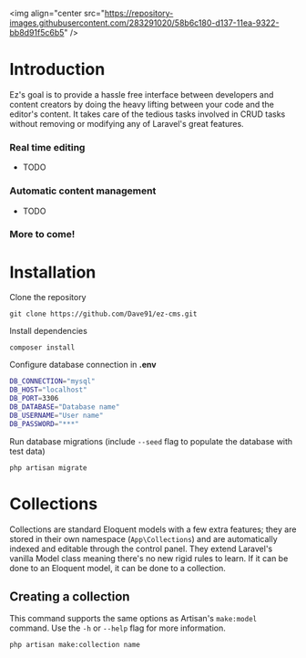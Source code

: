 <img align="center src="https://repository-images.githubusercontent.com/283291020/58b6c180-d137-11ea-9322-bb8d91f5c6b5" />

# Introduction
Ez's goal is to provide a hassle free interface between developers and content creators by doing the heavy lifting between your code and the editor's content. It takes care of the tedious tasks involved in CRUD tasks without removing or modifying any of Laravel's great features.

### Real time editing
- TODO

### Automatic content management
- TODO

### More to come!

# Installation
Clone the repository
```
git clone https://github.com/Dave91/ez-cms.git
```

Install dependencies
```
composer install
```

Configure database connection in **.env**
```bash
DB_CONNECTION="mysql"
DB_HOST="localhost"
DB_PORT=3306
DB_DATABASE="Database name"
DB_USERNAME="User name"
DB_PASSWORD="***"
```

Run database migrations (include `--seed` flag to populate the database with test data)
```
php artisan migrate
```

# Collections
Collections are standard Eloquent models with a few extra features; they are stored in their own namespace (`App\Collections`) and are automatically indexed and editable through the control panel. They extend Laravel's vanilla Model class meaning there's no new rigid rules to learn. If it can be done to an Eloquent model, it can be done to a collection.

## Creating a collection

This command supports the same options as Artisan's `make:model` command. Use the `-h` or `--help` flag for more information. 
```bash
php artisan make:collection name
```
